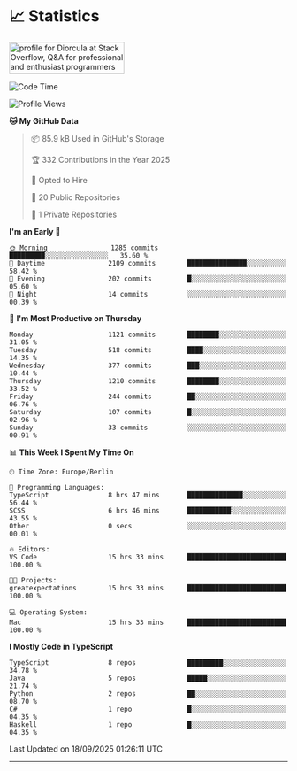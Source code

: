 # 📈 Statistics
 <a href="https://stackoverflow.com/users/10433530/diorcula"><img src="https://stackoverflow.com/users/flair/10433530.png" width="208" height="58" alt="profile for Diorcula at Stack Overflow, Q&amp;A for professional and enthusiast programmers" title="profile for Diorcula at Stack Overflow, Q&amp;A for professional and enthusiast programmers"></a>
 
<!--START_SECTION:waka-->
![Code Time](http://img.shields.io/badge/Code%20Time-625%20hrs%2050%20mins-blue)

![Profile Views](http://img.shields.io/badge/Profile%20Views-0-blue)

**🐱 My GitHub Data** 

> 📦 85.9 kB Used in GitHub's Storage 
 > 
> 🏆 332 Contributions in the Year 2025
 > 
> 💼 Opted to Hire
 > 
> 📜 20 Public Repositories 
 > 
> 🔑 1 Private Repositories 
 > 
**I'm an Early 🐤** 

```text
🌞 Morning                1285 commits        █████████░░░░░░░░░░░░░░░░   35.60 % 
🌆 Daytime                2109 commits        ███████████████░░░░░░░░░░   58.42 % 
🌃 Evening                202 commits         █░░░░░░░░░░░░░░░░░░░░░░░░   05.60 % 
🌙 Night                  14 commits          ░░░░░░░░░░░░░░░░░░░░░░░░░   00.39 % 
```
📅 **I'm Most Productive on Thursday** 

```text
Monday                   1121 commits        ████████░░░░░░░░░░░░░░░░░   31.05 % 
Tuesday                  518 commits         ████░░░░░░░░░░░░░░░░░░░░░   14.35 % 
Wednesday                377 commits         ███░░░░░░░░░░░░░░░░░░░░░░   10.44 % 
Thursday                 1210 commits        ████████░░░░░░░░░░░░░░░░░   33.52 % 
Friday                   244 commits         ██░░░░░░░░░░░░░░░░░░░░░░░   06.76 % 
Saturday                 107 commits         █░░░░░░░░░░░░░░░░░░░░░░░░   02.96 % 
Sunday                   33 commits          ░░░░░░░░░░░░░░░░░░░░░░░░░   00.91 % 
```


📊 **This Week I Spent My Time On** 

```text
🕑︎ Time Zone: Europe/Berlin

💬 Programming Languages: 
TypeScript               8 hrs 47 mins       ██████████████░░░░░░░░░░░   56.44 % 
SCSS                     6 hrs 46 mins       ███████████░░░░░░░░░░░░░░   43.55 % 
Other                    0 secs              ░░░░░░░░░░░░░░░░░░░░░░░░░   00.01 % 

🔥 Editors: 
VS Code                  15 hrs 33 mins      █████████████████████████   100.00 % 

🐱‍💻 Projects: 
greatexpectations        15 hrs 33 mins      █████████████████████████   100.00 % 

💻 Operating System: 
Mac                      15 hrs 33 mins      █████████████████████████   100.00 % 
```

**I Mostly Code in TypeScript** 

```text
TypeScript               8 repos             █████████░░░░░░░░░░░░░░░░   34.78 % 
Java                     5 repos             █████░░░░░░░░░░░░░░░░░░░░   21.74 % 
Python                   2 repos             ██░░░░░░░░░░░░░░░░░░░░░░░   08.70 % 
C#                       1 repo              █░░░░░░░░░░░░░░░░░░░░░░░░   04.35 % 
Haskell                  1 repo              █░░░░░░░░░░░░░░░░░░░░░░░░   04.35 % 
```




 Last Updated on 18/09/2025 01:26:11 UTC
<!--END_SECTION:waka-->
 
---

